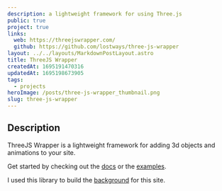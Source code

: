 ```yaml
---
description: a lightweight framework for using Three.js
public: true
project: true
links:
  web: https://threejswrapper.com/
  github: https://github.com/lostways/three-js-wrapper
layout: ../../layouts/MarkdownPostLayout.astro
title: ThreeJS Wrapper
createdAt: 1695191470316
updatedAt: 1695198673905
tags:
  - projects
heroImage: /posts/three-js-wrapper_thumbnail.png
slug: three-js-wrapper
---
```

## Description
ThreeJS Wrapper is a lightweight framework for adding 3d objects and animations to your site.

Get started by checking out the [docs](https://github.com/lostways/three-js-wrapper) or the [examples](https://threejswrapper.com).

I used this library to build the [background](https://github.com/lostways/blog/blob/master/src/components/WireframeSphere.astro) for this site.